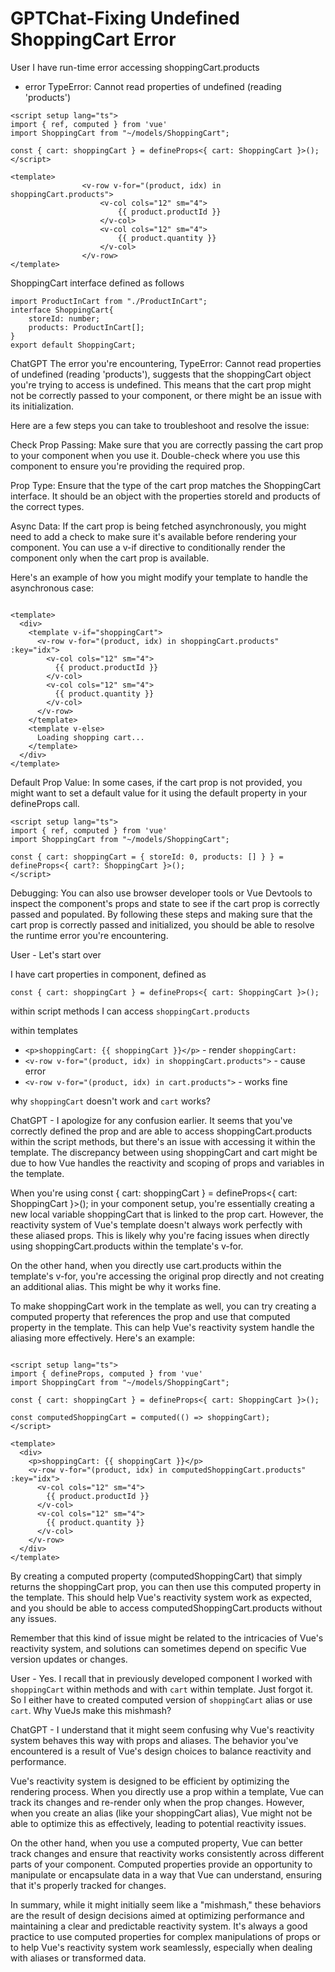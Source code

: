 # GPTChat-Fixing Undefined ShoppingCart Error

User
I have run-time error accessing shoppingCart.products
- error  TypeError: Cannot read properties of undefined (reading 'products')

```
<script setup lang="ts">
import { ref, computed } from 'vue'
import ShoppingCart from "~/models/ShoppingCart";

const { cart: shoppingCart } = defineProps<{ cart: ShoppingCart }>();
</script>

<template>
                <v-row v-for="(product, idx) in shoppingCart.products">
                    <v-col cols="12" sm="4">
                        {{ product.productId }}
                    </v-col>
                    <v-col cols="12" sm="4">
                        {{ product.quantity }}
                    </v-col>
                </v-row>
</template>
```

ShoppingCart interface defined as follows

```
import ProductInCart from "./ProductInCart";
interface ShoppingCart{
    storeId: number;
    products: ProductInCart[];    
}
export default ShoppingCart;
```

ChatGPT
The error you're encountering, TypeError: Cannot read properties of undefined (reading 'products'), suggests that the shoppingCart object you're trying to access is undefined. This means that the cart prop might not be correctly passed to your component, or there might be an issue with its initialization.

Here are a few steps you can take to troubleshoot and resolve the issue:

Check Prop Passing: Make sure that you are correctly passing the cart prop to your component when you use it. Double-check where you use this component to ensure you're providing the required prop.

Prop Type: Ensure that the type of the cart prop matches the ShoppingCart interface. It should be an object with the properties storeId and products of the correct types.

Async Data: If the cart prop is being fetched asynchronously, you might need to add a check to make sure it's available before rendering your component. You can use a v-if directive to conditionally render the component only when the cart prop is available.

Here's an example of how you might modify your template to handle the asynchronous case:

```vue

<template>
  <div>
    <template v-if="shoppingCart">
      <v-row v-for="(product, idx) in shoppingCart.products" :key="idx">
        <v-col cols="12" sm="4">
          {{ product.productId }}
        </v-col>
        <v-col cols="12" sm="4">
          {{ product.quantity }}
        </v-col>
      </v-row>
    </template>
    <template v-else>
      Loading shopping cart...
    </template>
  </div>
</template>
```
Default Prop Value: In some cases, if the cart prop is not provided, you might want to set a default value for it using the default property in your defineProps call.


```vue
<script setup lang="ts">
import { ref, computed } from 'vue'
import ShoppingCart from "~/models/ShoppingCart";

const { cart: shoppingCart = { storeId: 0, products: [] } } = defineProps<{ cart?: ShoppingCart }>();
</script>
```

Debugging: You can also use browser developer tools or Vue Devtools to inspect the component's props and state to see if the cart prop is correctly passed and populated.
By following these steps and making sure that the cart prop is correctly passed and initialized, you should be able to resolve the runtime error you're encountering.




User - Let's start over

I have cart properties in component, defined as

`const { cart: shoppingCart } = defineProps<{ cart: ShoppingCart }>();`

within script methods I can access `shoppingCart.products`

within templates
-  `<p>shoppingCart: {{ shoppingCart }}</p>` - render `shoppingCart: `
- `<v-row v-for="(product, idx) in shoppingCart.products">` - cause error
- `<v-row v-for="(product, idx) in cart.products">` - works fine

why `shoppingCart` doesn't work and `cart` works?


ChatGPT - I apologize for any confusion earlier. It seems that you've correctly defined the prop and are able to access shoppingCart.products within the script methods, but there's an issue with accessing it within the template. The discrepancy between using shoppingCart and cart might be due to how Vue handles the reactivity and scoping of props and variables in the template.

When you're using const { cart: shoppingCart } = defineProps<{ cart: ShoppingCart }>(); in your component setup, you're essentially creating a new local variable shoppingCart that is linked to the prop cart. However, the reactivity system of Vue's template doesn't always work perfectly with these aliased props. This is likely why you're facing issues when directly using shoppingCart.products within the template's v-for.

On the other hand, when you directly use cart.products within the template's v-for, you're accessing the original prop directly and not creating an additional alias. This might be why it works fine.

To make shoppingCart work in the template as well, you can try creating a computed property that references the prop and use that computed property in the template. This can help Vue's reactivity system handle the aliasing more effectively. Here's an example:

```vue

<script setup lang="ts">
import { defineProps, computed } from 'vue'
import ShoppingCart from "~/models/ShoppingCart";

const { cart: shoppingCart } = defineProps<{ cart: ShoppingCart }>();

const computedShoppingCart = computed(() => shoppingCart);
</script>

<template>
  <div>
    <p>shoppingCart: {{ shoppingCart }}</p>
    <v-row v-for="(product, idx) in computedShoppingCart.products" :key="idx">
      <v-col cols="12" sm="4">
        {{ product.productId }}
      </v-col>
      <v-col cols="12" sm="4">
        {{ product.quantity }}
      </v-col>
    </v-row>
  </div>
</template>
```

By creating a computed property (computedShoppingCart) that simply returns the shoppingCart prop, you can then use this computed property in the template. This should help Vue's reactivity system work as expected, and you should be able to access computedShoppingCart.products without any issues.

Remember that this kind of issue might be related to the intricacies of Vue's reactivity system, and solutions can sometimes depend on specific Vue version updates or changes.




User - Yes. I recall that in previously developed component I worked with  `shoppingCart` within methods and with `cart` within template. Just forgot it.
So I either have to created computed version of `shoppingCart` alias or use `cart`.
Why VueJs make this mishmash?

ChatGPT - I understand that it might seem confusing why Vue's reactivity system behaves this way with props and aliases. 
The behavior you've encountered is a result of Vue's design choices to balance reactivity and performance.

Vue's reactivity system is designed to be efficient by optimizing the rendering process. 
When you directly use a prop within a template, Vue can track its changes and re-render only when the prop changes. 
However, when you create an alias (like your shoppingCart alias), Vue might not be able to optimize this as effectively, leading to potential reactivity issues.

On the other hand, when you use a computed property, Vue can better track changes and ensure that reactivity works consistently across different parts of your component. 
Computed properties provide an opportunity to manipulate or encapsulate data in a way that Vue can understand, ensuring that it's properly tracked for changes.

In summary, while it might initially seem like a "mishmash," these behaviors are the result of design decisions aimed at optimizing performance and maintaining a clear and predictable reactivity system. 
It's always a good practice to use computed properties for complex manipulations of props or to help Vue's reactivity system work seamlessly, especially when dealing with aliases or transformed data.